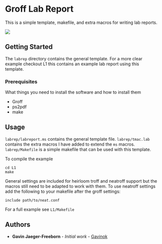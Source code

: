# Groff Lab Report

This is a simple template, makefile, and extra macros for writing
lab reports.

<img src="https://i.imgur.com/aWTFNZd.png"/>

## Getting Started

The `labrep` directory contains the general template. For a more clear example checkout L1 this contains an example lab report using this template.


### Prerequisites

What things you need to install the software and how to install them

- Groff
- ps2pdf
- make

## Usage

`labrep/labreport.ms` contains the general template file. `labrep/tmac.lab` contains the extra macros I have added to extend the `ms` macros. `labrep/Makefile` is a simple makefile that can be used with this template.

To compile the example

```
cd L1
make
```

General settings are included for heirloom troff and neatroff support but the
macros still need to be adapted to work with them. To use neatroff settings 
add the following to your makefile after the groff settings:

``` make
include path/to/neat.conf
```

For a full example see `L1/Makefile`

## Authors

* **Gavin Jaeger-Freeborn** - *Initial work* - [Gavinok](https://github.com/Gavinok)
